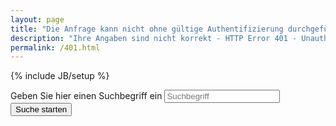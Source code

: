 ```yaml
---
layout: page
title: "Die Anfrage kann nicht ohne gültige Authentifizierung durchgeführt werden - HTTP Error 401 - Unauthorized"
description: "Ihre Angaben sind nicht korrekt - HTTP Error 401 - Unauthorized"
permalink: /401.html
---
```

{% include JB/setup %}

<form role="form">
  <div class="form-group">
    <label for="st-search-input">Geben Sie hier einen Suchbegriff ein</label>
    <input type="text" class="form-control input-lg" id="st-search-input" placeholder="Suchbegriff">
  </div>
  <button type="submit" class="btn btn-default">Suche starten</button>
</form>


<script type="text/javascript">
var Swiftype = window.Swiftype || {};
  (function() {
    Swiftype.key = 'oiC4szxxzwyzweviSU4X';

    /** DO NOT EDIT BELOW THIS LINE **/
    var script = document.createElement('script'); script.type = 'text/javascript'; script.async = true;
    script.src = "//s.swiftypecdn.com/embed.js";
    var entry = document.getElementsByTagName('script')[0];
    entry.parentNode.insertBefore(script, entry);
  }());
</script>